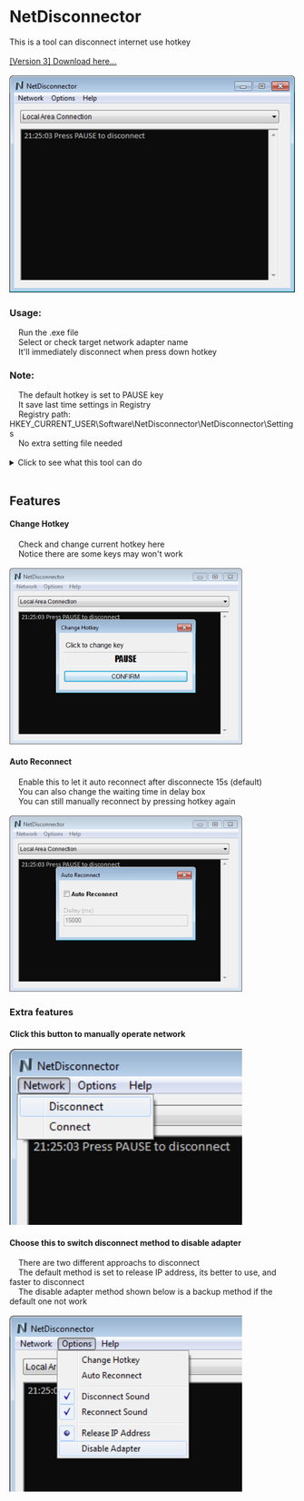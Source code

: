 # NetDisconnector
This is a tool can disconnect internet use hotkey<br>
<br>
[<ins>[Version 3] Download here...</ins>](https://github.com/Barracuda10/NetDisconnector/releases/download/1.2/NetDisconnector.exe)<br>
<br>
<img src="https://raw.githubusercontent.com/Barracuda10/others/master/NetDisconnector/netdisconnector_main.png?token=AHWAOFFFNR4TIK4XGH3ESJK6EESXA"><br>
<h3>Usage:</h3>
&nbsp;&nbsp;&nbsp;&nbsp;Run the .exe file<br>
&nbsp;&nbsp;&nbsp;&nbsp;Select or check target network adapter name<br>
&nbsp;&nbsp;&nbsp;&nbsp;It'll immediately disconnect when press down hotkey<br>
  <h3>Note:</h3>
&nbsp;&nbsp;&nbsp;&nbsp;The default hotkey is set to PAUSE key<br>
&nbsp;&nbsp;&nbsp;&nbsp;It save last time settings in Registry<br>
&nbsp;&nbsp;&nbsp;&nbsp;Registry path: HKEY_CURRENT_USER\Software\NetDisconnector\NetDisconnector\Settings<br>
&nbsp;&nbsp;&nbsp;&nbsp;No extra setting file needed<br>
<br>
<details>
  <summary>Click to see what this tool can do</summary>
  <br>
  Spin the Lucky Wheel<br>
  &nbsp;&nbsp;-&nbsp;&nbsp;Start GTA5 with VPN or proxy enabled<br>
  &nbsp;&nbsp;-&nbsp;&nbsp;Wait game complete Initializing Social Club<br>
  &nbsp;&nbsp;-&nbsp;&nbsp;Join a Invite Only Session and go to Lucky Wheel<br>
  &nbsp;&nbsp;-&nbsp;&nbsp;Wait 4 seconds to press S after game show Use S to Spin message<br>
  &nbsp;&nbsp;-&nbsp;&nbsp;Press hotkey (default PAUSE key) to disconnect if it's not car<br>
  &nbsp;&nbsp;&nbsp;&nbsp;&nbsp;* Notice this method doesn't work very well now, Also if use this method i recommand use macro to do it<br>
  &nbsp;&nbsp;&nbsp;&nbsp;&nbsp;* Another way to spin the wheel is use the left stick of controller, first hold up then hold down<br>
  <br>
  Make solo Public Session<br>
  &nbsp;&nbsp;-&nbsp;&nbsp;Press hotkey (default PAUSE key) to disconnect<br>
  &nbsp;&nbsp;-&nbsp;&nbsp;Offline around 12s (count the reconnect time)<br>
  &nbsp;&nbsp;&nbsp;&nbsp;&nbsp;* This 12s count the reconnect time, it means this time must subtract around 3s reconnect time<br>
  &nbsp;&nbsp;&nbsp;&nbsp;&nbsp;* Game will sign out at offline 15s<br>
  <br>
  Other Things<br>
  &nbsp;&nbsp;-&nbsp;&nbsp;You can also prevent game save unwanted progress using this<br>
</details>
<br>
  <h2>Features</h2>
  <h4>Change Hotkey</h4>
&nbsp;&nbsp;&nbsp;&nbsp;Check and change current hotkey here<br>
&nbsp;&nbsp;&nbsp;&nbsp;Notice there are some keys may won't work<br>
<br>
<img src="https://raw.githubusercontent.com/Barracuda10/others/master/NetDisconnector/netdisconnector_feature_1.png" width="410" height="310"><br>
  <h4>Auto Reconnect</h4>
&nbsp;&nbsp;&nbsp;&nbsp;Enable this to let it auto reconnect after disconnecte 15s (default)<br>
&nbsp;&nbsp;&nbsp;&nbsp;You can also change the waiting time in delay box<br>
&nbsp;&nbsp;&nbsp;&nbsp;You can still manually reconnect by pressing hotkey again<br>
<br>
<img src="https://raw.githubusercontent.com/Barracuda10/others/master/NetDisconnector/netdisconnector_feature_2.png" width="410" height="310"><br>
<h3>Extra features</h3>
  <h4>Click this button to manually operate network</h4>
<img src="https://raw.githubusercontent.com/Barracuda10/others/master/NetDisconnector/netdisconnector_manul.png" width="410" height="310"><br>
  <h4>Choose this to switch disconnect method to disable adapter</h4>
&nbsp;&nbsp;&nbsp;&nbsp;There are two different approachs to disconnect<br>
&nbsp;&nbsp;&nbsp;&nbsp;The default method is set to release IP address, its better to use, and faster to disconnect<br>
&nbsp;&nbsp;&nbsp;&nbsp;The disable adapter method shown below is a backup method if the default one not work<br>
<br>
<img src="https://raw.githubusercontent.com/Barracuda10/others/master/NetDisconnector/netdisconnector_method.png" width="410" height="310"><br>
